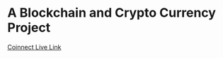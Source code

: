# A Blockchain and Crypto Currency Project

[Coinnect Live Link](https://coinnect-gilt.vercel.app/)
